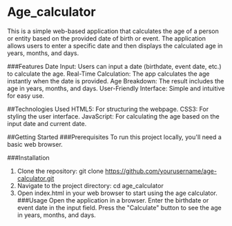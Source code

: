 # Age_calculator
This is a simple web-based application that calculates the age of a person or entity based on the provided date of birth or event. The application allows users to enter a specific date and then displays the calculated age in years, months, and days.

###Features
Date Input: Users can input a date (birthdate, event date, etc.) to calculate the age.
Real-Time Calculation: The app calculates the age instantly when the date is provided.
Age Breakdown: The result includes the age in years, months, and days.
User-Friendly Interface: Simple and intuitive for easy use.


##Technologies Used
HTML5: For structuring the webpage.
CSS3: For styling the user interface.
JavaScript: For calculating the age based on the input date and current date.

##Getting Started
###Prerequisites
To run this project locally, you'll need a basic web browser.

###Installation
1. Clone the repository:
   git clone https://github.com/yourusername/age-calculator.git
2. Navigate to the project directory:
  cd age_calculator
3. Open index.html in your web browser to start using the age calculator.
###Usage
Open the application in a browser.
Enter the birthdate or event date in the input field.
Press the "Calculate" button to see the age in years, months, and days.
